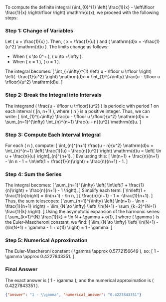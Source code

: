 To compute the definite integral \(\int_{0}^{1} \left( \frac{1}{x} - \left\lfloor \frac{1}{x} \right\rfloor \right) \mathrm{d}x\), we proceed with the following steps:

### Step 1: Change of Variables
Let \( u = \frac{1}{x} \). Then, \( x = \frac{1}{u} \) and \( \mathrm{d}x = -\frac{1}{u^2} \mathrm{d}u \). The limits change as follows:
- When \( x \to 0^+ \), \( u \to +\infty \).
- When \( x = 1 \), \( u = 1 \).

The integral becomes:
\[
\int_{+\infty}^{1} \left( u - \lfloor u \rfloor \right) \left( -\frac{1}{u^2} \right) \mathrm{d}u = \int_{1}^{+\infty} \frac{u - \lfloor u \rfloor}{u^2} \mathrm{d}u.
\]

### Step 2: Break the Integral into Intervals
The integrand \( \frac{u - \lfloor u \rfloor}{u^2} \) is periodic with period 1 on each interval \( [n, n+1) \), where \( n \) is a positive integer. Thus, we can write:
\[
\int_{1}^{+\infty} \frac{u - \lfloor u \rfloor}{u^2} \mathrm{d}u = \sum_{n=1}^{\infty} \int_{n}^{n+1} \frac{u - n}{u^2} \mathrm{d}u.
\]

### Step 3: Compute Each Interval Integral
For each \( n \), compute:
\[
\int_{n}^{n+1} \frac{u - n}{u^2} \mathrm{d}u = \int_{n}^{n+1} \left( \frac{1}{u} - \frac{n}{u^2} \right) \mathrm{d}u = \left[ \ln u + \frac{n}{u} \right]_{n}^{n+1}.
\]
Evaluating this:
\[
\ln(n+1) + \frac{n}{n+1} - \ln n - 1 = \ln\left(1 + \frac{1}{n}\right) + \frac{n}{n+1} - 1.
\]

### Step 4: Sum the Series
The integral becomes:
\[
\sum_{n=1}^{\infty} \left( \ln\left(1 + \frac{1}{n}\right) + \frac{n}{n+1} - 1 \right).
\]
Simplify each term:
\[
\ln\left(1 + \frac{1}{n}\right) = \ln(n+1) - \ln n,
\]
\[
\frac{n}{n+1} - 1 = -\frac{1}{n+1}.
\]
Thus, the sum telescopes:
\[
\sum_{n=1}^{\infty} \left( \ln(n+1) - \ln n - \frac{1}{n+1} \right) = \lim_{N \to \infty} \left( \ln(N+1) - \sum_{k=2}^{N+1} \frac{1}{k} \right).
\]
Using the asymptotic expansion of the harmonic series:
\[
\sum_{k=1}^{N} \frac{1}{k} = \ln N + \gamma + o(1),
\]
where \( \gamma \) is the Euler-Mascheroni constant, we find:
\[
\lim_{N \to \infty} \left( \ln(N+1) - (\ln(N+1) + \gamma - 1 + o(1)) \right) = 1 - \gamma.
\]

### Step 5: Numerical Approximation
The Euler-Mascheroni constant \( \gamma \approx 0.5772156649 \), so:
\[
1 - \gamma \approx 0.4227843351.
\]

### Final Answer
The exact answer is \( 1 - \gamma \), and the numerical approximation is \( 0.4227843351 \).

```json
{"answer": "1 - \\gamma", "numerical_answer": "0.4227843351"}
```